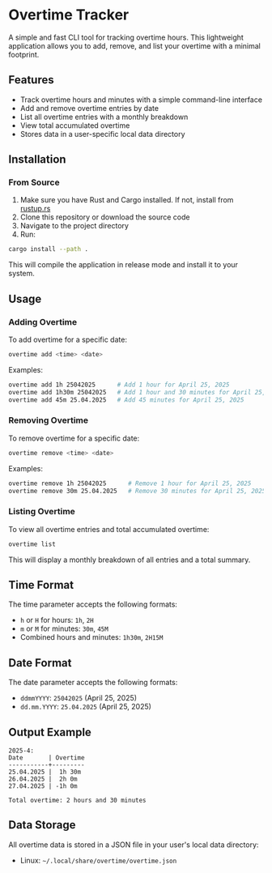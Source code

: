 # Overtime Tracker

A simple and fast CLI tool for tracking overtime hours. This lightweight application allows you to add, remove, and list your overtime with a minimal footprint.

## Features

- Track overtime hours and minutes with a simple command-line interface
- Add and remove overtime entries by date
- List all overtime entries with a monthly breakdown
- View total accumulated overtime
- Stores data in a user-specific local data directory

## Installation

### From Source

1. Make sure you have Rust and Cargo installed. If not, install from [rustup.rs](https://rustup.rs/)
2. Clone this repository or download the source code
3. Navigate to the project directory
4. Run:

```bash
cargo install --path .
```

This will compile the application in release mode and install it to your system.

## Usage

### Adding Overtime

To add overtime for a specific date:

```bash
overtime add <time> <date>
```

Examples:
```bash
overtime add 1h 25042025      # Add 1 hour for April 25, 2025
overtime add 1h30m 25042025   # Add 1 hour and 30 minutes for April 25, 2025
overtime add 45m 25.04.2025   # Add 45 minutes for April 25, 2025
```

### Removing Overtime

To remove overtime for a specific date:

```bash
overtime remove <time> <date>
```

Examples:
```bash
overtime remove 1h 25042025      # Remove 1 hour for April 25, 2025
overtime remove 30m 25.04.2025   # Remove 30 minutes for April 25, 2025
```

### Listing Overtime

To view all overtime entries and total accumulated overtime:

```bash
overtime list
```

This will display a monthly breakdown of all entries and a total summary.

## Time Format

The time parameter accepts the following formats:
- `h` or `H` for hours: `1h`, `2H`
- `m` or `M` for minutes: `30m`, `45M`
- Combined hours and minutes: `1h30m`, `2H15M`

## Date Format

The date parameter accepts the following formats:
- `ddmmYYYY`: `25042025` (April 25, 2025)
- `dd.mm.YYYY`: `25.04.2025` (April 25, 2025)

## Output Example

```
2025-4:
Date       | Overtime
-----------+---------
25.04.2025 |  1h 30m
26.04.2025 |  2h 0m
27.04.2025 | -1h 0m

Total overtime: 2 hours and 30 minutes
```

## Data Storage

All overtime data is stored in a JSON file in your user's local data directory:
- Linux: `~/.local/share/overtime/overtime.json`

